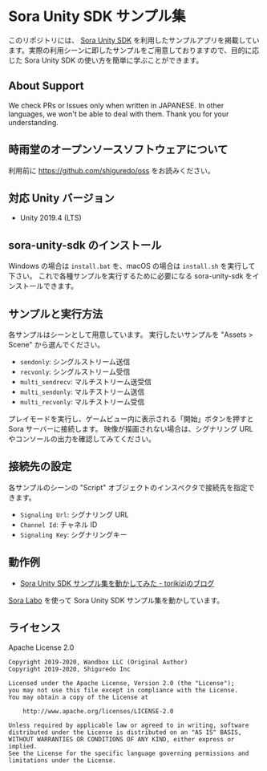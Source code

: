 # Sora Unity SDK サンプル集

このリポジトリには、 [Sora Unity SDK](https://github.com/shiguredo/sora-unity-sdk) を利用したサンプルアプリを掲載しています。実際の利用シーンに即したサンプルをご用意しておりますので、目的に応じた Sora Unity SDK の使い方を簡単に学ぶことができます。

## About Support

We check PRs or Issues only when written in JAPANESE.
In other languages, we won't be able to deal with them. Thank you for your understanding.

## 時雨堂のオープンソースソフトウェアについて

利用前に https://github.com/shiguredo/oss をお読みください。

## 対応 Unity バージョン

- Unity 2019.4 (LTS)

## sora-unity-sdk のインストール

Windows の場合は `install.bat` を、macOS の場合は `install.sh` を実行して下さい。
これで各種サンプルを実行するために必要になる sora-unity-sdk をインストールできます。

## サンプルと実行方法

各サンプルはシーンとして用意しています。
実行したいサンプルを "Assets > Scene" から選んでください。

- `sendonly`: シングルストリーム送信
- `recvonly`: シングルストリーム受信
- `multi_sendrecv`: マルチストリーム送受信
- `multi_sendonly`: マルチストリーム送信
- `multi_recvonly`: マルチストリーム受信

プレイモードを実行し、ゲームビュー内に表示される「開始」ボタンを押すと Sora サーバーに接続します。
映像が描画されない場合は、シグナリング URL やコンソールの出力を確認してみてください。

## 接続先の設定

各サンプルのシーンの "Script" オブジェクトのインスペクタで接続先を指定できます。

- `Signaling Url`: シグナリング URL
- `Channel Id`: チャネル ID
- `Signaling Key`: シグナリングキー

## 動作例

- [Sora Unity SDK サンプル集を動かしてみた - torikiziのブログ](https://torikizi.hatenablog.jp/entry/2019/12/03/101411)

[Sora Labo](https://sora-labo.shiguredo.jp/) を使って Sora Unity SDK サンプル集を動かしています。

## ライセンス

Apache License 2.0

```
Copyright 2019-2020, Wandbox LLC (Original Author)
Copyright 2019-2020, Shiguredo Inc

Licensed under the Apache License, Version 2.0 (the "License");
you may not use this file except in compliance with the License.
You may obtain a copy of the License at

    http://www.apache.org/licenses/LICENSE-2.0

Unless required by applicable law or agreed to in writing, software
distributed under the License is distributed on an "AS IS" BASIS,
WITHOUT WARRANTIES OR CONDITIONS OF ANY KIND, either express or implied.
See the License for the specific language governing permissions and
limitations under the License.
```

